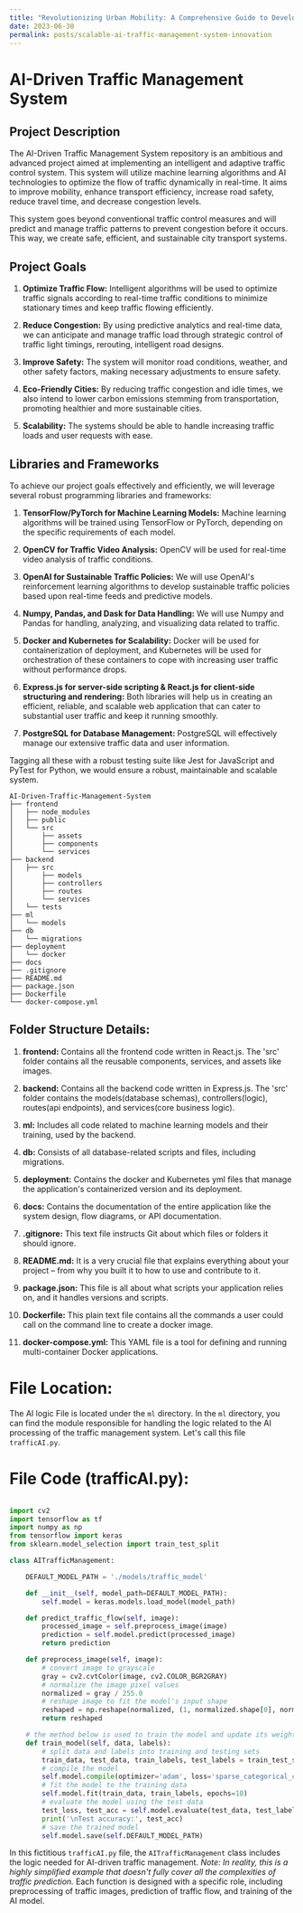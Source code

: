 ```yaml
---
title: "Revolutionizing Urban Mobility: A Comprehensive Guide to Developing and Implementing a Scalable, Cloud-Integrated AI-Driven Traffic Management System"
date: 2023-06-30
permalink: posts/scalable-ai-traffic-management-system-innovation
---
```


# AI-Driven Traffic Management System

## Project Description

The AI-Driven Traffic Management System repository is an ambitious and advanced project aimed at implementing an intelligent and adaptive traffic control system. This system will utilize machine learning algorithms and AI technologies to optimize the flow of traffic dynamically in real-time. It aims to improve mobility, enhance transport efficiency, increase road safety, reduce travel time, and decrease congestion levels.

This system goes beyond conventional traffic control measures and will predict and manage traffic patterns to prevent congestion before it occurs. This way, we create safe, efficient, and sustainable city transport systems.

## Project Goals

1. **Optimize Traffic Flow:** Intelligent algorithms will be used to optimize traffic signals according to real-time traffic conditions to minimize stationary times and keep traffic flowing efficiently.

2. **Reduce Congestion:** By using predictive analytics and real-time data, we can anticipate and manage traffic load through strategic control of traffic light timings, rerouting, intelligent road designs.

3. **Improve Safety:** The system will monitor road conditions, weather, and other safety factors, making necessary adjustments to ensure safety.

4. **Eco-Friendly Cities:** By reducing traffic congestion and idle times, we also intend to lower carbon emissions stemming from transportation, promoting healthier and more sustainable cities.

5. **Scalability:** The systems should be able to handle increasing traffic loads and user requests with ease.

## Libraries and Frameworks

To achieve our project goals effectively and efficiently, we will leverage several robust programming libraries and frameworks:

1. **TensorFlow/PyTorch for Machine Learning Models:** Machine learning algorithms will be trained using TensorFlow or PyTorch, depending on the specific requirements of each model.

2. **OpenCV for Traffic Video Analysis:** OpenCV will be used for real-time video analysis of traffic conditions.

3. **OpenAI for Sustainable Traffic Policies:** We will use OpenAI's reinforcement learning algorithms to develop sustainable traffic policies based upon real-time feeds and predictive models.

4. **Numpy, Pandas, and Dask for Data Handling:** We will use Numpy and Pandas for handling, analyzing, and visualizing data related to traffic. 

5. **Docker and Kubernetes for Scalability:** Docker will be used for containerization of deployment, and Kubernetes will be used for orchestration of these containers to cope with increasing user traffic without performance drops.

6. **Express.js for server-side scripting & React.js for client-side structuring and rendering:** Both libraries will help us in creating an efficient, reliable, and scalable web application that can cater to substantial user traffic and keep it running smoothly.

7. **PostgreSQL for Database Management:** PostgreSQL will effectively manage our extensive traffic data and user information.

Tagging all these with a robust testing suite like Jest for JavaScript and PyTest for Python, we would ensure a robust, maintainable and scalable system.

```
AI-Driven-Traffic-Management-System
├── frontend
│   ├── node_modules
│   ├── public
│   └── src
│       ├── assets
│       ├── components
│       └── services
├── backend
│   ├── src
│       ├── models
│       ├── controllers
│       ├── routes
│       └── services
│   └── tests
├── ml
│   └── models
├── db
│   └── migrations
├── deployment
│   └── docker
├── docs
├── .gitignore
├── README.md
├── package.json
├── Dockerfile
└── docker-compose.yml
```

## Folder Structure Details:

1. **frontend:** Contains all the frontend code written in React.js. The 'src' folder contains all the reusable components, services, and assets like images.

2. **backend:** Contains all the backend code written in Express.js. The 'src' folder contains the models(database schemas), controllers(logic), routes(api endpoints), and services(core business logic).

3. **ml:** Includes all code related to machine learning models and their training, used by the backend.

4. **db:** Consists of all database-related scripts and files, including migrations.

5. **deployment:** Contains the docker and Kubernetes yml files that manage the application's containerized version and its deployment.

6. **docs:** Contains the documentation of the entire application like the system design, flow diagrams, or API documentation.

7. **.gitignore:** This text file instructs Git about which files or folders it should ignore.

8. **README.md:** It is a very crucial file that explains everything about your project – from why you built it to how to use and contribute to it.

9. **package.json:** This file is all about what scripts your application relies on, and it handles versions and scripts.

10. **Dockerfile:** This plain text file contains all the commands a user could call on the command line to create a docker image.
 
11. **docker-compose.yml:** This YAML file is a tool for defining and running multi-container Docker applications.

# File Location:

The AI logic File is located under the `ml` directory. In the `ml` directory, you can find the module responsible for handling the logic related to the AI processing of the traffic management system. Let's call this file `trafficAI.py`.

# File Code (trafficAI.py):

```python

import cv2
import tensorflow as tf
import numpy as np
from tensorflow import keras
from sklearn.model_selection import train_test_split

class AITrafficManagement:

    DEFAULT_MODEL_PATH = './models/traffic_model'

    def __init__(self, model_path=DEFAULT_MODEL_PATH):
        self.model = keras.models.load_model(model_path)

    def predict_traffic_flow(self, image):
        processed_image = self.preprocess_image(image)
        prediction = self.model.predict(processed_image)
        return prediction

    def preprocess_image(self, image):
        # convert image to grayscale
        gray = cv2.cvtColor(image, cv2.COLOR_BGR2GRAY)
        # normalize the image pixel values
        normalized = gray / 255.0
        # reshape image to fit the model's input shape
        reshaped = np.reshape(normalized, (1, normalized.shape[0], normalized.shape[1], 1))
        return reshaped

    # the method below is used to train the model and update its weights periodically 
    def train_model(self, data, labels):
        # split data and labels into training and testing sets
        train_data, test_data, train_labels, test_labels = train_test_split(data, labels)
        # compile the model
        self.model.compile(optimizer='adam', loss='sparse_categorical_crossentropy', metrics=['accuracy'])
        # fit the model to the training data
        self.model.fit(train_data, train_labels, epochs=10)
        # evaluate the model using the test data
        test_loss, test_acc = self.model.evaluate(test_data, test_labels, verbose=2)
        print('\nTest accuracy:', test_acc)
        # save the trained model
        self.model.save(self.DEFAULT_MODEL_PATH)

```

In this fictitious `trafficAI.py` file, the `AITrafficManagement` class includes the logic needed for AI-driven traffic management. *Note: In reality, this is a highly simplified example that doesn't fully cover all the complexities of traffic prediction.* Each function is designed with a specific role, including preprocessing of traffic images, prediction of traffic flow, and training of the AI model.